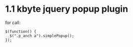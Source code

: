 # 1.1 kbyte jquery popup plugin

for call:

    $(function() {
      $(".p_anch a").simplePopup();
    });
